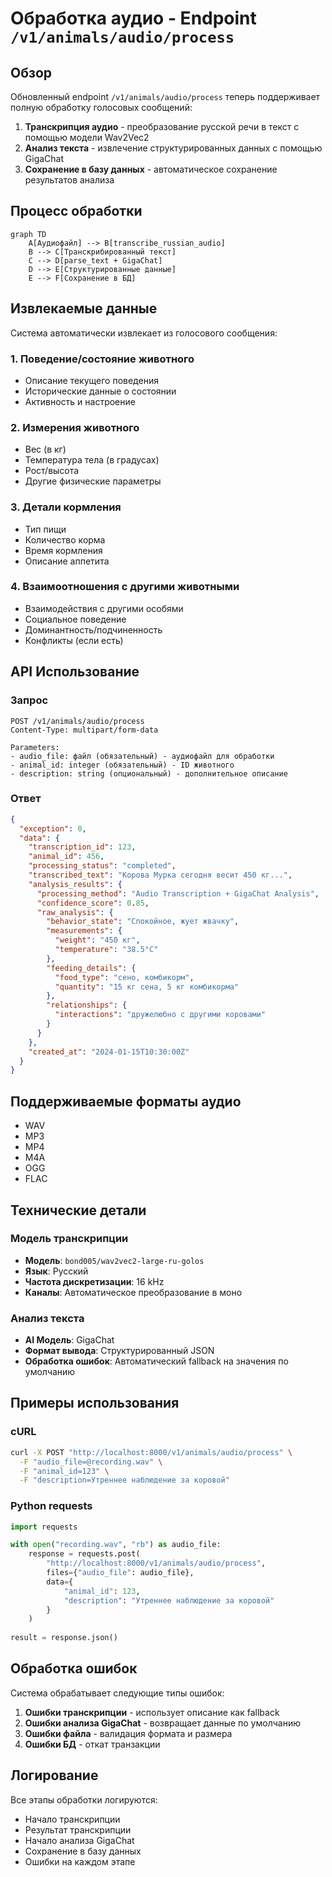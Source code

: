 # Обработка аудио - Endpoint `/v1/animals/audio/process`

## Обзор

Обновленный endpoint `/v1/animals/audio/process` теперь поддерживает полную обработку голосовых сообщений:

1. **Транскрипция аудио** - преобразование русской речи в текст с помощью модели Wav2Vec2
2. **Анализ текста** - извлечение структурированных данных с помощью GigaChat
3. **Сохранение в базу данных** - автоматическое сохранение результатов анализа

## Процесс обработки

```mermaid
graph TD
    A[Аудиофайл] --> B[transcribe_russian_audio]
    B --> C[Транскрибированный текст]
    C --> D[parse_text + GigaChat]
    D --> E[Структурированные данные]
    E --> F[Сохранение в БД]
```

## Извлекаемые данные

Система автоматически извлекает из голосового сообщения:

### 1. Поведение/состояние животного
- Описание текущего поведения
- Исторические данные о состоянии
- Активность и настроение

### 2. Измерения животного
- Вес (в кг)
- Температура тела (в градусах)
- Рост/высота
- Другие физические параметры

### 3. Детали кормления
- Тип пищи
- Количество корма
- Время кормления
- Описание аппетита

### 4. Взаимоотношения с другими животными
- Взаимодействия с другими особями
- Социальное поведение
- Доминантность/подчиненность
- Конфликты (если есть)

## API Использование

### Запрос

```http
POST /v1/animals/audio/process
Content-Type: multipart/form-data

Parameters:
- audio_file: файл (обязательный) - аудиофайл для обработки
- animal_id: integer (обязательный) - ID животного
- description: string (опциональный) - дополнительное описание
```

### Ответ

```json
{
  "exception": 0,
  "data": {
    "transcription_id": 123,
    "animal_id": 456,
    "processing_status": "completed",
    "transcribed_text": "Корова Мурка сегодня весит 450 кг...",
    "analysis_results": {
      "processing_method": "Audio Transcription + GigaChat Analysis",
      "confidence_score": 0.85,
      "raw_analysis": {
        "behavior_state": "Спокойное, жует жвачку",
        "measurements": {
          "weight": "450 кг",
          "temperature": "38.5°C"
        },
        "feeding_details": {
          "food_type": "сено, комбикорм",
          "quantity": "15 кг сена, 5 кг комбикорма"
        },
        "relationships": {
          "interactions": "дружелюбно с другими коровами"
        }
      }
    },
    "created_at": "2024-01-15T10:30:00Z"
  }
}
```

## Поддерживаемые форматы аудио

- WAV
- MP3
- MP4
- M4A
- OGG
- FLAC

## Технические детали

### Модель транскрипции
- **Модель**: `bond005/wav2vec2-large-ru-golos`
- **Язык**: Русский
- **Частота дискретизации**: 16 kHz
- **Каналы**: Автоматическое преобразование в моно

### Анализ текста
- **AI Модель**: GigaChat
- **Формат вывода**: Структурированный JSON
- **Обработка ошибок**: Автоматический fallback на значения по умолчанию

## Примеры использования

### cURL
```bash
curl -X POST "http://localhost:8000/v1/animals/audio/process" \
  -F "audio_file=@recording.wav" \
  -F "animal_id=123" \
  -F "description=Утреннее наблюдение за коровой"
```

### Python requests
```python
import requests

with open("recording.wav", "rb") as audio_file:
    response = requests.post(
        "http://localhost:8000/v1/animals/audio/process",
        files={"audio_file": audio_file},
        data={
            "animal_id": 123,
            "description": "Утреннее наблюдение за коровой"
        }
    )
    
result = response.json()
```

## Обработка ошибок

Система обрабатывает следующие типы ошибок:

1. **Ошибки транскрипции** - использует описание как fallback
2. **Ошибки анализа GigaChat** - возвращает данные по умолчанию
3. **Ошибки файла** - валидация формата и размера
4. **Ошибки БД** - откат транзакции

## Логирование

Все этапы обработки логируются:
- Начало транскрипции
- Результат транскрипции
- Начало анализа GigaChat
- Сохранение в базу данных
- Ошибки на каждом этапе
